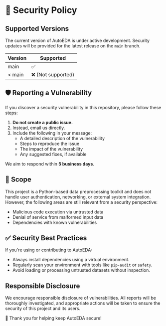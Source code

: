 #  🔐 Security Policy

## Supported Versions

The current version of AutoEDA is under active development. Security updates will be provided for the latest release on the `main` branch.

| Version | Supported          |
|---------|--------------------|
| main    | ✅                 |
| < main  | ❌ (Not supported) |

## 🛡️ Reporting a Vulnerability

If you discover a security vulnerability in this repository, please follow these steps:

1. **Do not create a public issue.**
2. Instead, email us directly.
3. Include the following in your message:
   - A detailed description of the vulnerability
   - Steps to reproduce the issue
   - The impact of the vulnerability
   - Any suggested fixes, if available

We aim to respond within **5 business days**.

## 📃 Scope

This project is a Python-based data preprocessing toolkit and does not handle user authentication, networking, or external system integration. However, the following areas are still relevant from a security perspective:

- Malicious code execution via untrusted data
- Denial of service from malformed input data
- Dependencies with known vulnerabilities

## ✅ Security Best Practices

If you're using or contributing to AutoEDA:

- Always install dependencies using a virtual environment.
- Regularly scan your environment with tools like `pip-audit` or `safety`.
- Avoid loading or processing untrusted datasets without inspection.

## Responsible Disclosure

We encourage responsible disclosure of vulnerabilities. All reports will be thoroughly investigated, and appropriate actions will be taken to ensure the security of this project and its users.

🙏 Thank you for helping keep AutoEDA secure!
